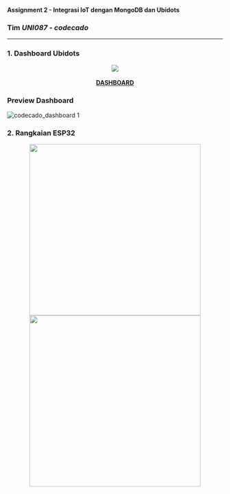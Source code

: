 **Assignment 2 - Integrasi IoT dengan MongoDB dan Ubidots**
### Tim ***UNI087 - codecado***
---
### 1. Dashboard Ubidots  

<p align='center'>
  <img src="https://github.com/user-attachments/assets/fdfb53de-cc1e-4a52-8275-35025d3a6ca3">
  <br>
  <br>
  <a href="https://github.com/user-attachments/assets/46961d03-7406-4ac0-9a94-df1318d73bd2">
    <strong>DASHBOARD</strong>
  </a>
</p>

### Preview Dashboard
![codecado_dashboard 1](https://github.com/user-attachments/assets/55f33319-f93e-4a03-a153-6bec1a95241e)

### 2. Rangkaian ESP32 

<p align='center'>
  <img src='https://github.com/user-attachments/assets/06866742-401d-470d-9981-153ece06a0b3' width='400' height='400'>
  <img src='https://github.com/user-attachments/assets/d99e7d14-4488-4846-827c-fd52dc119b08' width='400' height='400'>
</p>



